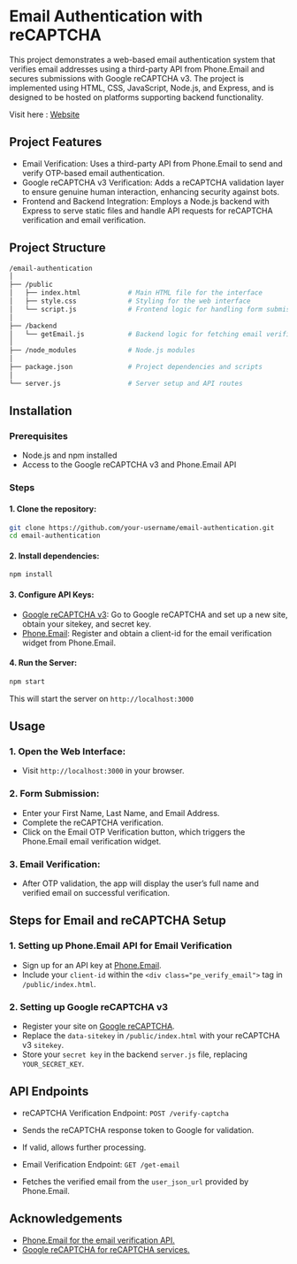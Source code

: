
# Email Authentication with reCAPTCHA

This project demonstrates a web-based email authentication system that verifies email addresses using a third-party API from Phone.Email and secures submissions with Google reCAPTCHA v3. The project is implemented using HTML, CSS, JavaScript, Node.js, and Express, and is designed to be hosted on platforms supporting backend functionality.

Visit here : [Website](https://email-verification-zeta.vercel.app/)


## Project Features
* Email Verification: Uses a third-party API from Phone.Email to send and verify OTP-based email authentication.
* Google reCAPTCHA v3 Verification: Adds a reCAPTCHA validation layer to ensure genuine human interaction, enhancing security against bots.
* Frontend and Backend Integration: Employs a Node.js backend with Express to serve static files and handle API requests for reCAPTCHA verification and email verification.

## Project Structure

```bash
/email-authentication
│
├── /public
│   ├── index.html            # Main HTML file for the interface
│   ├── style.css             # Styling for the web interface
│   └── script.js             # Frontend logic for handling form submissions
│
├── /backend
│   └── getEmail.js           # Backend logic for fetching email verification data
│
├── /node_modules             # Node.js modules
│
├── package.json              # Project dependencies and scripts
│
└── server.js                 # Server setup and API routes

```

## Installation

### Prerequisites
* Node.js and npm installed
* Access to the Google reCAPTCHA v3 and Phone.Email API

### Steps

#### 1. Clone the repository:
```bash
git clone https://github.com/your-username/email-authentication.git
cd email-authentication
```

#### 2. Install dependencies:
```bash
npm install
```
#### 3. Configure API Keys:
* [Google reCAPTCHA v3](https://www.google.com/recaptcha/admin): Go to Google reCAPTCHA and set up a new site, obtain your sitekey, and secret key.
* [Phone.Email](https://www.phone.email/): Register and obtain a client-id for the email verification widget from Phone.Email.

#### 4. Run the Server:
```bash
npm start
```

This will start the server on `http://localhost:3000`

## Usage

### 1. Open the Web Interface:
* Visit `http://localhost:3000` in your browser.

### 2. Form Submission:
* Enter your First Name, Last Name, and Email Address.
* Complete the reCAPTCHA verification.
* Click on the Email OTP Verification button, which triggers the Phone.Email email verification widget.

### 3. Email Verification:
* After OTP validation, the app will display the user’s full name and verified email on successful verification.

## Steps for Email and reCAPTCHA Setup

### 1. Setting up Phone.Email API for Email Verification

* Sign up for an API key at [Phone.Email](https://www.phone.email/).
* Include your `client-id` within the `<div class="pe_verify_email">` tag in `/public/index.html`.

### 2. Setting up Google reCAPTCHA v3
* Register your site on [Google reCAPTCHA](https://www.google.com/recaptcha/admin).
* Replace the `data-sitekey` in `/public/index.html` with your reCAPTCHA v3 `sitekey`.
* Store your `secret key` in the backend `server.js` file, replacing `YOUR_SECRET_KEY`.

## API Endpoints
* reCAPTCHA Verification Endpoint: `POST /verify-captcha`

*  Sends the reCAPTCHA response token to Google for validation.
* If valid, allows further processing.
* Email Verification Endpoint: `GET /get-email`

* Fetches the verified email from the `user_json_url` provided by Phone.Email.


## Acknowledgements

 - [ Phone.Email for the email verification API.](https://www.phone.email/)
 - [Google reCAPTCHA for reCAPTCHA services.](https://www.google.com/recaptcha/admin)


